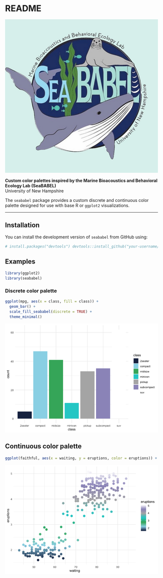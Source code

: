 README
================

![](SeaBABEL_logo.png)

**Custom color palettes inspired by the Marine Bioacoustics and
Behavioral Ecology Lab (SeaBABEL)**  
University of New Hampshire

The `seababel` package provides a custom discrete and continuous color
palette designed for use with base R or `ggplot2` visualizations.

------------------------------------------------------------------------

## Installation

You can install the development version of `seababel` from GitHub using:

``` r
# install.packages("devtools") devtools::install_github("your-username/seababel")
```

## Examples

``` r
library(ggplot2) 
library(seababel)
```

### Discrete color palette

``` r
ggplot(mpg, aes(x = class, fill = class)) + 
  geom_bar() + 
  scale_fill_seababel(discrete = TRUE) + 
  theme_minimal() 
```

![](README_files/figure-gfm/unnamed-chunk-3-1.png)<!-- -->

## Continuous color palette

``` r
ggplot(faithful, aes(x = waiting, y = eruptions, color = eruptions)) + geom_point(size = 3) + scale_color_seababel(discrete = FALSE) + theme_minimal()
```

![](README_files/figure-gfm/unnamed-chunk-4-1.png)<!-- -->
